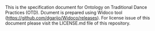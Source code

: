 This is the specification document for Ontology on Traditional Dance Practices (OTD). Dcument is prepared using Widoco tool (https://github.com/dgarijo/Widoco/releases).
For license issue of this document please visit the LICENSE.md file of this repository.
